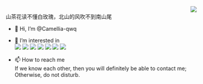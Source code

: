 <a href="#">
<img align="right" src="https://github-readme-stats-neon-psi-82.vercel.app/api?username=Camellia-qwq&show_icons=true&hide_border=true&icon_color=586069&title_color=a0a9af">
</a>  
<br />
山茶花读不懂白玫瑰，北山的风吹不到南山尾

- 👋 Hi, I’m @Camellia-qwq
- 👀 I’m interested in<br />
  ![](https://img.shields.io/badge/-Python-3e74a2?style=flat-square&logo=Python&logoColor=fff)
  ![](https://img.shields.io/badge/-C%2B%2B-3e74a2?style=flat-square&logo=C%2B%2B&logoColor=fff)
  ![](https://img.shields.io/badge/-Java-ab7221?style=flat-square&logo=Java&logoColor=fff)
  ![](https://img.shields.io/badge/-JavaScript-ab7221?style=flat-square&logo=JavaScript&logoColor=fff)
  ![](https://img.shields.io/badge/-Windows-0078D6?style=flat-square&logo=Windows)
  ![](https://img.shields.io/badge/-Python-3e74a2?style=flat-square&logo=Python&logoColor=fff)
  ![](https://img.shields.io/badge/-Linux-000000?style=flat-square&logo=Linux&logoColor=fff)

- 📫 How to reach me<br />
  If we know each other, then you will definitely be able to contact me; Otherwise, do not disturb.

<!---
Camellia-qwq/Camellia-qwq is a ✨ special ✨ repository because its `README.md` (this file) appears on your GitHub profile.
You can click the Preview link to take a look at your changes.
--->
